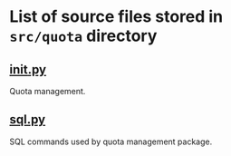 # List of source files stored in `src/quota` directory

## [__init__.py](__init__.py)
Quota management.

## [sql.py](sql.py)
SQL commands used by quota management package.

